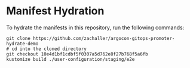 # Manifest Hydration

To hydrate the manifests in this repository, run the following commands:

```shell
git clone https://github.com/zachaller/argocon-gitops-promoter-hydrate-demo
# cd into the cloned directory
git checkout 10e4d1bf1cdbf5f0307a5d762e8f27b768f5a6fb
kustomize build ./user-configuration/staging/e2e
```

